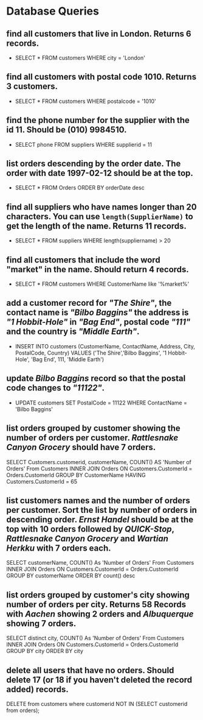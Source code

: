 # Database Queries

## find all customers that live in London. Returns 6 records.

  * SELECT * FROM customers WHERE city = 'London'

## find all customers with postal code 1010. Returns 3 customers.

  * SELECT * FROM customers WHERE postalcode = '1010'

## find the phone number for the supplier with the id 11. Should be (010) 9984510.

  * SELECT phone FROM suppliers WHERE supplierid = 11

## list orders descending by the order date. The order with date 1997-02-12 should be at the top.

  * SELECT * FROM Orders ORDER BY orderDate desc

## find all suppliers who have names longer than 20 characters. You can use `length(SupplierName)` to get the length of the name. Returns 11 records.

  * SELECT * FROM suppliers WHERE length(suppliername) > 20

## find all customers that include the word "market" in the name. Should return 4 records.

  * SELECT * FROM customers WHERE CustomerName like '%market%'

## add a customer record for _"The Shire"_, the contact name is _"Bilbo Baggins"_ the address is _"1 Hobbit-Hole"_ in _"Bag End"_, postal code _"111"_ and the country is _"Middle Earth"_.

  * INSERT INTO customers (CustomerName, ContactName, Address, City, PostalCode, Country) VALUES ('The Shire','Bilbo Baggins', '1 Hobbit-Hole', 'Bag End', 111, 'Middle Earth') 

## update _Bilbo Baggins_ record so that the postal code changes to _"11122"_.

  * UPDATE customers SET PostalCode = 11122 WHERE ContactName = 'Bilbo Baggins'


## list orders grouped by customer showing the number of orders per customer. _Rattlesnake Canyon Grocery_ should have 7 orders.

  SELECT Customers.customerid, customerName, COUNT() AS 'Number of Orders' From Customers 
  INNER JOIN Orders ON Customers.CustomerId = Orders.CustomerId
  GROUP BY CustomerName
  HAVING Customers.CustomerId = 65

## list customers names and the number of orders per customer. Sort the list by number of orders in descending order. _Ernst Handel_ should be at the top with 10 orders followed by _QUICK-Stop_, _Rattlesnake Canyon Grocery_ and _Wartian Herkku_ with 7 orders each.

  SELECT customerName, COUNT() As 'Number of Orders' From Customers 
  INNER JOIN Orders ON Customers.CustomerId = Orders.CustomerId
  GROUP BY customerName
  ORDER BY count() desc

## list orders grouped by customer's city showing number of orders per city. Returns 58 Records with _Aachen_ showing 2 orders and _Albuquerque_ showing 7 orders.

  SELECT distinct city, COUNT() As 'Number of Orders' From Customers 
  INNER JOIN Orders ON Customers.CustomerId = Orders.CustomerId
  GROUP BY city
  ORDER BY city

## delete all users that have no orders. Should delete 17 (or 18 if you haven't deleted the record added) records.

  DELETE from customers where customerid NOT IN (SELECT customerid from orders);


